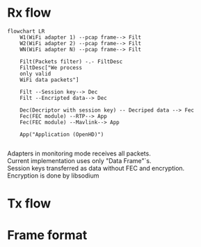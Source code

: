 # Rx flow
```mermaid
flowchart LR
    W1(WiFi adapter 1) --pcap frame--> Filt
    W2(WiFi adapter 2) --pcap frame--> Filt
    WN(WiFi adapter N) --pcap frame--> Filt
    
    Filt(Packets filter) -.- FiltDesc
    FiltDesc["We process 
    only valid
    WiFi data packets"]

    Filt --Session key--> Dec
    Filt --Encripted data--> Dec

    Dec(Decriptor with session key) -- Decriped data --> Fec
    Fec(FEC module) --RTP--> App
    Fec(FEC module) --Mavlink--> App

    App("Application (OpenHD)")
    
```
Adapters in monitoring mode receives all packets.  
Current implementation uses only "Data Frame"`s.  
Session keys transferred as data without FEC and encryption.  
Encryption is done by libsodium

# Tx flow

# Frame format
